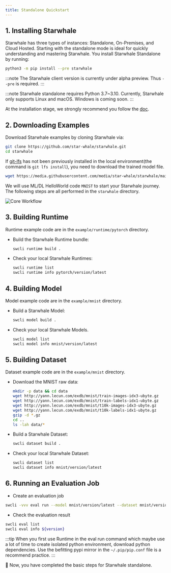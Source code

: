 ```yaml
---
title: Standalone Quickstart
---
```


## 1. Installing Starwhale

Starwhale has three types of instances: Standalone, On-Premises, and Cloud Hosted. Starting with the standalone mode is ideal for quickly understanding and mastering Starwhale.
You install Starwhale Standalone by running:

```bash
python3 -m pip install --pre starwhale
```

:::note
The Starwhale client version is currently under alpha preview. Thus `--pre` is required.
:::

:::note
Starwhale standalone requires Python 3.7~3.10. Currently, Starwhale only supports Linux and macOS. Windows is coming soon.
:::

At the installation stage, we strongly recommend you follow the [doc](../guides/install/standalone.md).

## 2. Downloading Examples

Download Starwhale examples by cloning Starwhale via:

```bash
git clone https://github.com/star-whale/starwhale.git
cd starwhale
```

If [git-lfs](https://git-lfs.github.com/) has not been previously installed in the local environment(the command is `git lfs install`), you need to download the trained model file.

```bash
wget https://media.githubusercontent.com/media/star-whale/starwhale/main/example/mnist/models/mnist_cnn.pt -O example/mnist/models/mnist_cnn.pt
```

We will use ML/DL HelloWorld code `MNIST` to start your Starwhale journey. The following steps are all performed in the `starwhale` directory.

![Core Workflow](../img/standalone-core-workflow.gif)

## 3. Building Runtime

Runtime example code are in the `example/runtime/pytorch` directory.

- Build the Starwhale Runtime bundle:

  ```bash
  swcli runtime build .
  ```

- Check your local Starwhale Runtimes:

  ```bash
  swcli runtime list
  swcli runtime info pytorch/version/latest
  ```

## 4. Building Model

Model example code are in the `example/mnist` directory.

- Build a Starwhale Model:

  ```bash
  swcli model build .
  ```

- Check your local Starwhale Models.

  ```bash
  swcli model list
  swcli model info mnist/version/latest
  ```

## 5. Building Dataset

Dataset example code are in the `example/mnist` directory.

- Download the MNIST raw data:

  ```bash
  mkdir -p data && cd data
  wget http://yann.lecun.com/exdb/mnist/train-images-idx3-ubyte.gz
  wget http://yann.lecun.com/exdb/mnist/train-labels-idx1-ubyte.gz
  wget http://yann.lecun.com/exdb/mnist/t10k-images-idx3-ubyte.gz
  wget http://yann.lecun.com/exdb/mnist/t10k-labels-idx1-ubyte.gz
  gzip -d *.gz
  cd ..
  ls -lah data/*
  ```

- Build a Starwhale Dataset:

  ```bash
  swcli dataset build .
  ```

- Check your local Starwhale Dataset:

  ```bash
  swcli dataset list
  swcli dataset info mnist/version/latest
  ```

## 6. Running an Evaluation Job

- Create an evaluation job

 ```bash
 swcli -vvv eval run --model mnist/version/latest --dataset mnist/version/latest --runtime pytorch/version/latest
 ```

- Check the evaluation result

 ```bash
 swcli eval list
 swcli eval info ${version}
 ```

:::tip
When you first use Runtime in the eval run command which maybe use a lot of time to create isolated python environment, download python dependencies. Use the befitting pypi mirror in the `~/.pip/pip.conf` file is a recommend practice.
:::

  👏 Now, you have completed the basic steps for Starwhale standalone.
